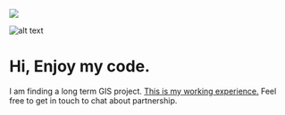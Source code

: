 [![](http://img.youtube.com/vi/I0QNekixQLw/0.jpg)](http://www.youtube.com/watch?v=I0QNekixQLw "")

![alt text](https://raw.githubusercontent.com/3DGISKing/Cesium_TerrainCutVolumeMeasurer/master/Screenshot_2.png?raw=true)

# Hi, Enjoy my code.
I am finding a long term GIS project.
[This is my working experience.](https://docs.google.com/document/d/1LDBFsSW2ECTPW53f18EzqURBdfs8HDsvNumzYi7x9-Y/edit?usp=sharing) 
Feel free to get in touch to chat about partnership.
